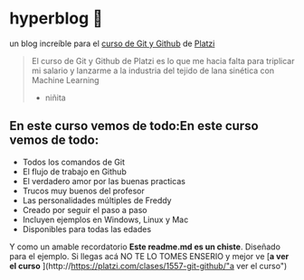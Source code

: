# hyperblog 💚
un blog increíble para el [curso de Git y Github](http://https://platzi.com/clases/1557-git-github/19977-readmemd-es-una-excelente-practica/ "curso de Git y Github") de [Platzi](http://https://platzi.com/home "Platzi")
>El curso de Git y Github de Platzi es lo que me hacia falta para triplicar mi salario y lanzarme a la industria del tejido de lana sinética con Machine Learning
> - niñita

## En este curso vemos de todo:En este curso vemos de todo:
* Todos los comandos de Git
* El flujo de trabajo en Github
* El verdadero amor por las buenas practicas
* Trucos muy buenos del profesor
* Las personalidades múltiples de Freddy
* Creado por seguir el paso a paso
*  Incluyen ejemplos en Windows, Linux y Mac
* Disponibles para todas las edades

Y como un amable recordatorio **Este readme.md es un chiste**. Diseñado para el ejemplo. Si llegas acá NO TE LO TOMES ENSERIO y mejor ve [**a ver el curso** ](http://https://platzi.com/clases/1557-git-github/"a ver el curso")